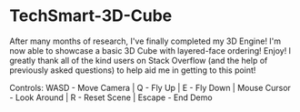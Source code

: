 # TechSmart-3D-Cube
After many months of research, I've finally completed my 3D Engine! I'm now able to showcase a basic 3D Cube with layered-face ordering! Enjoy! I greatly thank all of the kind users on Stack Overflow (and the help of previously asked questions) to help aid me in getting to this point!

Controls: WASD - Move Camera | Q - Fly Up | E - Fly Down | Mouse Cursor - Look Around | R - Reset Scene | Escape - End Demo
